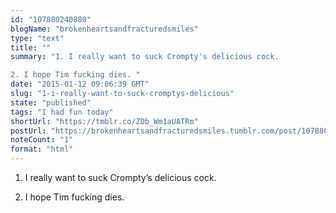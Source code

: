 ```yaml
---
id: "107880240880"
blogName: "brokenheartsandfracturedsmiles"
type: "text"
title: ""
summary: "1. I really want to suck Crompty's delicious cock. 

2. I hope Tim fucking dies. "
date: "2015-01-12 09:06:39 GMT"
slug: "1-i-really-want-to-suck-cromptys-delicious"
state: "published"
tags: "I had fun today"
shortUrl: "https://tmblr.co/ZDb_Wm1aUATRm"
postUrl: "https://brokenheartsandfracturedsmiles.tumblr.com/post/107880240880/1-i-really-want-to-suck-cromptys-delicious"
noteCount: "1"
format: "html"
---
```


1. I really want to suck Crompty’s delicious cock. 

2. I hope Tim fucking dies.